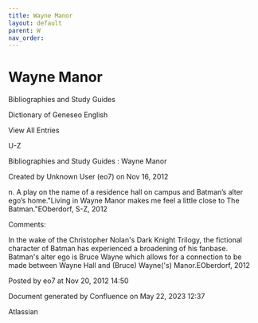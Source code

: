 ```yaml
---
title: Wayne Manor
layout: default
parent: W
nav_order:
---
```


# Wayne Manor

Bibliographies and Study Guides

Dictionary of Geneseo English

View All Entries

U-Z

Bibliographies and Study Guides : Wayne Manor

Created by  Unknown User (eo7) on Nov 16, 2012

n. A play on the name of a residence hall on campus and Batman’s alter ego’s home.&quot;Living in Wayne Manor makes me feel a little close to The Batman.&quot;EOberdorf, S-Z, 2012

Comments:

In the wake of the Christopher Nolan's Dark Knight Trilogy, the fictional character of Batman has experienced a broadening of his fanbase. Batman's alter ego is Bruce Wayne which allows for a connection to be made between Wayne Hall and (Bruce) Wayne('s) Manor.EOberdorf, 2012

Posted by eo7 at Nov 20, 2012 14:50

Document generated by Confluence on May 22, 2023 12:37

Atlassian
